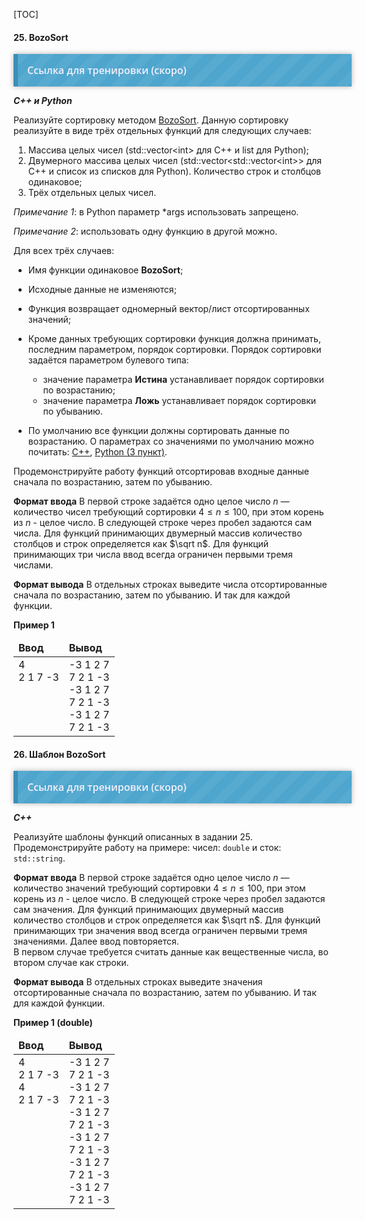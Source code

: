 [TOC]

#### <span>25</span>. BozoSort

<div id="testing" style="background-size: 40px 40px; background-image: -moz-linear-gradient(135deg, rgba(255, 255, 255, .05) 25%, transparent 25%, transparent 50%, rgba(255, 255, 255, .05) 50%, rgba(255, 255, 255, .05) 75%, transparent 75%, transparent); background-image: -webkit-linear-gradient(135deg, rgba(255, 255, 255, .05) 25%, transparent 25%, transparent 50%, rgba(255, 255, 255, .05) 50%, rgba(255, 255, 255, .05) 75%, transparent 75%, transparent); background-image: linear-gradient(135deg, rgba(255, 255, 255, .05) 25%, transparent 25%, transparent 50%, rgba(255, 255, 255, .05) 50%, rgba(255, 255, 255, .05) 75%, transparent 75%, transparent); box-shadow: 0 0 8px rgba(0,0,0,.3); width: 100%; margin: 0 auto; padding:15px; background-color: #4ea5cd; border-left:7px #3b8eb5 solid;">
<a href="#" style="text-decoration: none; font:16px 'Open Sans'; font-weight:600; color:#f4f0fc;">Ссылка для тренировки (скоро)</a>
</div>

***С++ и Python***

Реализуйте сортировку методом [BozoSort](https://habr.com/ru/post/198114/). Данную сортировку реализуйте в виде трёх отдельных функций для следующих случаев:

1. Массива целых чисел (std::vector<int\> для С++ и list для Python);
2. Двумерного массива целых чисел (std::vector\<std::vector<int\>> для С++ и список из списков для Python). Количество строк и столбцов одинаковое;
3. Трёх отдельных целых чисел.

*Примечание 1*: в Python параметр *args использовать запрещено.

*Примечание 2*: использовать одну функцию в другой можно.

Для всех трёх случаев:

- Имя функции одинаковое **BozoSort**;
- Исходные данные не изменяются;
- Функция возвращает одномерный вектор/лист отсортированных значений;
- Кроме данных требующих сортировки функция должна принимать, последним параметром, порядок сортировки. Порядок сортировки задаётся параметром булевого типа:
  - значение параметра **Истина** устанавливает порядок сортировки по возрастанию;
  - значение параметра **Ложь** устанавливает порядок сортировки по убыванию.  

- По умолчанию все функции должны сортировать данные по возрастанию. О параметрах со значениями по умолчанию можно почитать: [C++](https://ravesli.com/urok-103-parametry-po-umolchaniyu/), [Python (3 пункт)](https://habr.com/ru/company/ruvds/blog/515678).

Продемонстрируйте работу функций отсортировав входные данные сначала по возрастанию, затем по убыванию.

**Формат ввода**
В первой строке задаётся одно целое число $n$ — количество чисел требующий сортировки $4\leq n\leq 100$, при этом корень из $n$ - целое число. В следующей строке через пробел задаются сам числа. Для функций принимающих двумерный массив количество столбцов и строк определяется как $\sqrt n$. Для функций принимающих три числа ввод всегда ограничен первыми тремя числами. 

**Формат вывода**
В отдельных строках выведите числа отсортированные сначала по возрастанию, затем по убыванию. И так для каждой функции. 

**Пример 1**

<table>
<thead><tr><td width="50%"><b>Ввод</b></td><td width="50%"><b>Вывод</b></td></tr></thead>
<tr><td valign="top">4<br/>2 1 7 -3</td><td valign="top">-3 1 2 7<br/>7 2 1 -3<br/>-3 1 2 7<br/>7 2 1 -3<br/>-3 1 2 7<br/>7 2 1 -3</td></tr>
</table> 



#### <span>26</span>. Шаблон BozoSort

<div id="testing" style="background-size: 40px 40px; background-image: -moz-linear-gradient(135deg, rgba(255, 255, 255, .05) 25%, transparent 25%, transparent 50%, rgba(255, 255, 255, .05) 50%, rgba(255, 255, 255, .05) 75%, transparent 75%, transparent); background-image: -webkit-linear-gradient(135deg, rgba(255, 255, 255, .05) 25%, transparent 25%, transparent 50%, rgba(255, 255, 255, .05) 50%, rgba(255, 255, 255, .05) 75%, transparent 75%, transparent); background-image: linear-gradient(135deg, rgba(255, 255, 255, .05) 25%, transparent 25%, transparent 50%, rgba(255, 255, 255, .05) 50%, rgba(255, 255, 255, .05) 75%, transparent 75%, transparent); box-shadow: 0 0 8px rgba(0,0,0,.3); width: 100%; margin: 0 auto; padding:15px; background-color: #4ea5cd; border-left:7px #3b8eb5 solid;">
<a href="#" style="text-decoration: none; font:16px 'Open Sans'; font-weight:600; color:#f4f0fc;">Ссылка для тренировки (скоро)</a>
</div>

***С++***

Реализуйте шаблоны функций описанных в задании 25. Продемонстрируйте работу на примере: чисел: `double` и сток: `std::string`.

**Формат ввода**
В первой строке задаётся одно целое число $n$ — количество значений требующий сортировки $4\leq n\leq 100$, при этом корень из $n$ - целое число. В следующей строке через пробел задаются сам значения. Для функций принимающих двумерный массив количество столбцов и строк определяется как $\sqrt n$. Для функций принимающих три значения ввод всегда ограничен первыми тремя значениями. Далее ввод повторяется.  
В первом случае требуется считать данные как вещественные числа, во втором случае как строки.

**Формат вывода**
В отдельных строках выведите значения отсортированные сначала по возрастанию, затем по убыванию. И так для каждой функции. 

**Пример 1 (double)**

<table>
<thead><tr><td width="50%"><b>Ввод</b></td><td width="50%"><b>Вывод</b></td></tr></thead>
<tr><td valign="top">4<br/>2 1 7 -3<br/>4<br/>2 1 7 -3</td><td valign="top">-3 1 2 7<br/>7 2 1 -3<br/>-3 1 2 7<br/>7 2 1 -3<br/>-3 1 2 7<br/>7 2 1 -3<br>-3 1 2 7<br/>7 2 1 -3<br/>-3 1 2 7<br/>7 2 1 -3<br/>-3 1 2 7<br/>7 2 1 -3</td></tr>
</table> 

